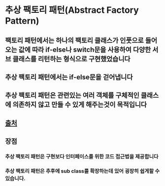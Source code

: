 # 추상 팩토리 패턴(Abstract Factory Pattern)
## 팩토리 패턴에서는 하나의 팩토리 클래스가 인풋으로 들어오는 값에 따라 if-else나 switch문을 사용하여 다양한 서브 클래스를 리턴하는 형식으로 구현했었습니다
## 추상 팩토리 패턴에서는 if-else문을 걷어냅니다
## 추상 팩토리 패턴은 관련있는 여러 객체를 구체적인 클래스에 의존하지 않고 만들 수 있게 해주는것이 목적입니다
## [출처](https://readystory.tistory.com/119?category=822867)

## 장점
### 추상 팩토리 패턴은 구현보다 인터페이스를 위한 코드 접근법을 제공합니다
### 추상 팩토리 패턴은 추후에 sub class를 확장하는데 있어 굉장히 쉽게할 수 있습니다.
